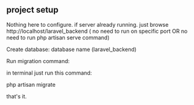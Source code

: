 ## project setup



Nothing here to configure. if server already running. just browse  http://localhost/laravel_backend ( no need to run on specific port OR no need to run php artisan serve command)



Create database: database name (laravel_backend)


Run migration command: 

in terminal just run this command:

php artisan migrate



that's it. 


